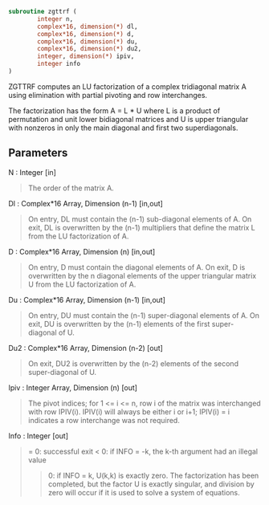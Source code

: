 ```fortran
subroutine zgttrf (
		integer n,
		complex*16, dimension(*) dl,
		complex*16, dimension(*) d,
		complex*16, dimension(*) du,
		complex*16, dimension(*) du2,
		integer, dimension(*) ipiv,
		integer info
)
```

 ZGTTRF computes an LU factorization of a complex tridiagonal matrix A
 using elimination with partial pivoting and row interchanges.

 The factorization has the form
    A = L * U
 where L is a product of permutation and unit lower bidiagonal
 matrices and U is upper triangular with nonzeros in only the main
 diagonal and first two superdiagonals.

## Parameters
N : Integer [in]
> The order of the matrix A.

Dl : Complex*16 Array, Dimension (n-1) [in,out]
> On entry, DL must contain the (n-1) sub-diagonal elements of
> A.
> On exit, DL is overwritten by the (n-1) multipliers that
> define the matrix L from the LU factorization of A.

D : Complex*16 Array, Dimension (n) [in,out]
> On entry, D must contain the diagonal elements of A.
> On exit, D is overwritten by the n diagonal elements of the
> upper triangular matrix U from the LU factorization of A.

Du : Complex*16 Array, Dimension (n-1) [in,out]
> On entry, DU must contain the (n-1) super-diagonal elements
> of A.
> On exit, DU is overwritten by the (n-1) elements of the first
> super-diagonal of U.

Du2 : Complex*16 Array, Dimension (n-2) [out]
> On exit, DU2 is overwritten by the (n-2) elements of the
> second super-diagonal of U.

Ipiv : Integer Array, Dimension (n) [out]
> The pivot indices; for 1 <= i <= n, row i of the matrix was
> interchanged with row IPIV(i).  IPIV(i) will always be either
> i or i+1; IPIV(i) = i indicates a row interchange was not
> required.

Info : Integer [out]
> = 0:  successful exit
> < 0:  if INFO = -k, the k-th argument had an illegal value
> > 0:  if INFO = k, U(k,k) is exactly zero. The factorization
> has been completed, but the factor U is exactly
> singular, and division by zero will occur if it is used
> to solve a system of equations.

